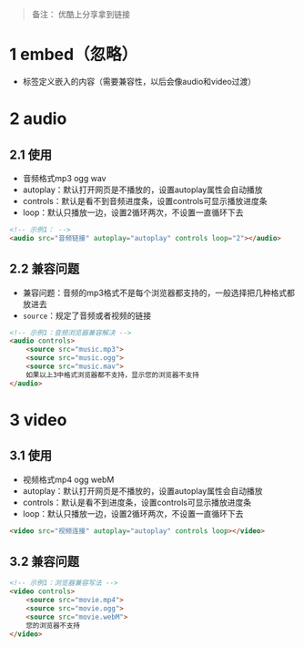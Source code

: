 > 备注： 优酷上分享拿到链接
# 1 embed（忽略）
+ 标签定义嵌入的内容（需要兼容性，以后会像audio和video过渡）
# 2 audio
## 2.1 使用
- 音频格式mp3 ogg wav
- autoplay：默认打开网页是不播放的，设置autoplay属性会自动播放
- controls：默认是看不到音频进度条，设置controls可显示播放进度条
- loop：默认只播放一边，设置2循环两次，不设置一直循环下去
```html
<!-- 示例1： -->
<audio src="音频链接" autoplay="autoplay" controls loop="2"></audio>
```
## 2.2 兼容问题
+ 兼容问题：音频的mp3格式不是每个浏览器都支持的，一般选择把几种格式都放进去
+ `source`：规定了音频或者视频的链接
```html
<!-- 示例1：音频浏览器兼容解决 -->
<audio controls>
    <source src="music.mp3">
    <source src="music.ogg">
    <source src="music.mav">
    如果以上3中格式浏览器都不支持，显示您的浏览器不支持
</audio>
```

# 3 video
## 3.1 使用
- 视频格式mp4 ogg webM
- autoplay：默认打开网页是不播放的，设置autoplay属性会自动播放
- controls：默认是看不到进度条，设置controls可显示播放进度条
- loop：默认只播放一边，设置2循环两次，不设置一直循环下去

```html
<video src="视频连接" autoplay="autoplay" controls loop></video>
```
## 3.2 兼容问题
```html
<!-- 示例1：浏览器兼容写法 -->
<video controls>
    <source src="movie.mp4">
    <source src="movie.ogg">
    <source src="movie.webM">
    您的浏览器不支持
</video>
```
